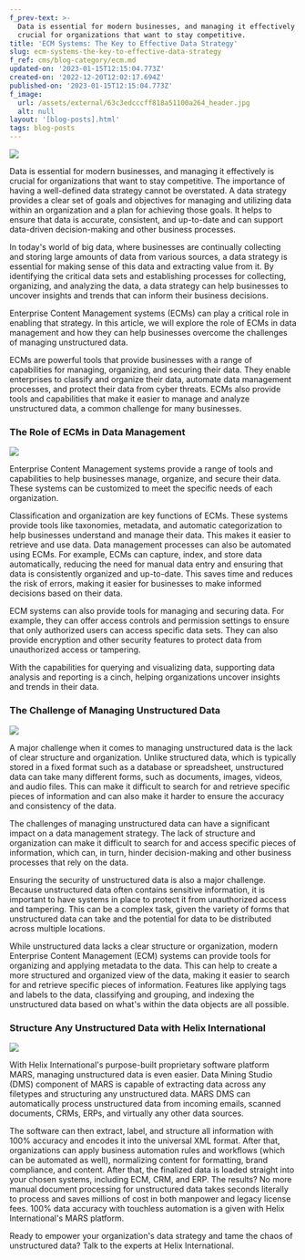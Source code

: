 ```yaml
---
f_prev-text: >-
  Data is essential for modern businesses, and managing it effectively is
  crucial for organizations that want to stay competitive.
title: 'ECM Systems: The Key to Effective Data Strategy'
slug: ecm-systems-the-key-to-effective-data-strategy
f_ref: cms/blog-category/ecm.md
updated-on: '2023-01-15T12:15:04.773Z'
created-on: '2022-12-20T12:02:17.694Z'
published-on: '2023-01-15T12:15:04.773Z'
f_image:
  url: /assets/external/63c3edcccff818a51100a264_header.jpg
  alt: null
layout: '[blog-posts].html'
tags: blog-posts
---
```


![](/assets/external/63c3edcccff818a51100a264_header.jpg)

Data is essential for modern businesses, and managing it effectively is crucial for organizations that want to stay competitive. The importance of having a well-defined data strategy cannot be overstated. A data strategy provides a clear set of goals and objectives for managing and utilizing data within an organization and a plan for achieving those goals. It helps to ensure that data is accurate, consistent, and up-to-date and can support data-driven decision-making and other business processes.

In today's world of big data, where businesses are continually collecting and storing large amounts of data from various sources, a data strategy is essential for making sense of this data and extracting value from it. By identifying the critical data sets and establishing processes for collecting, organizing, and analyzing the data, a data strategy can help businesses to uncover insights and trends that can inform their business decisions.

Enterprise Content Management systems (ECMs) can play a critical role in enabling that strategy. In this article, we will explore the role of ECMs in data management and how they can help businesses overcome the challenges of managing unstructured data.

ECMs are powerful tools that provide businesses with a range of capabilities for managing, organizing, and securing their data. They enable enterprises to classify and organize their data, automate data management processes, and protect their data from cyber threats. ECMs also provide tools and capabilities that make it easier to manage and analyze unstructured data, a common challenge for many businesses.

### The Role of ECMs in Data Management

![](/assets/external/63c3ee220a00606a6ed81585_in-01.jpg)

Enterprise Content Management systems provide a range of tools and capabilities to help businesses manage, organize, and secure their data. These systems can be customized to meet the specific needs of each organization.

Classification and organization are key functions of ECMs. These systems provide tools like taxonomies, metadata, and automatic categorization to help businesses understand and manage their data. This makes it easier to retrieve and use data. Data management processes can also be automated using ECMs. For example, ECMs can capture, index, and store data automatically, reducing the need for manual data entry and ensuring that data is consistently organized and up-to-date. This saves time and reduces the risk of errors, making it easier for businesses to make informed decisions based on their data.

ECM systems can also provide tools for managing and securing data. For example, they can offer access controls and permission settings to ensure that only authorized users can access specific data sets. They can also provide encryption and other security features to protect data from unauthorized access or tampering.

With the capabilities for querying and visualizing data, supporting data analysis and reporting is a cinch, helping organizations uncover insights and trends in their data.

### The Challenge of Managing Unstructured Data

![](/assets/external/63c3ee2dd3e27eecbda01f6a_in-02.jpg)

A major challenge when it comes to managing unstructured data is the lack of clear structure and organization. Unlike structured data, which is typically stored in a fixed format such as a database or spreadsheet, unstructured data can take many different forms, such as documents, images, videos, and audio files. This can make it difficult to search for and retrieve specific pieces of information and can also make it harder to ensure the accuracy and consistency of the data.

The challenges of managing unstructured data can have a significant impact on a data management strategy. The lack of structure and organization can make it difficult to search for and access specific pieces of information, which can, in turn, hinder decision-making and other business processes that rely on the data.

Ensuring the security of unstructured data is also a major challenge. Because unstructured data often contains sensitive information, it is important to have systems in place to protect it from unauthorized access and tampering. This can be a complex task, given the variety of forms that unstructured data can take and the potential for data to be distributed across multiple locations.

While unstructured data lacks a clear structure or organization, modern Enterprise Content Management (ECM) systems can provide tools for organizing and applying metadata to the data. This can help to create a more structured and organized view of the data, making it easier to search for and retrieve specific pieces of information. Features like applying tags and labels to the data, classifying and grouping, and indexing the unstructured data based on what's within the data objects are all possible.

### Structure Any Unstructured Data with Helix International

![](/assets/external/63c3ee3ec27e227cbc234da7_in-03.jpg)

With Helix International's purpose-built proprietary software platform MARS, managing unstructured data is even easier. Data Mining Studio (DMS) component of MARS is capable of extracting data across any filetypes and structuring any unstructured data. MARS DMS can automatically process unstructured data from incoming emails, scanned documents, CRMs, ERPs, and virtually any other data sources.

The software can then extract, label, and structure all information with 100% accuracy and encodes it into the universal XML format. After that, organizations can apply business automation rules and workflows (which can be automated as well), normalizing content for formatting, brand compliance, and content. After that, the finalized data is loaded straight into your chosen systems, including ECM, CRM, and ERP. The results? No more manual document processing for unstructured data takes seconds literally to process and saves millions of cost in both manpower and legacy license fees. 100% data accuracy with touchless automation is a given with Helix International's MARS platform.

Ready to empower your organization's data strategy and tame the chaos of unstructured data? Talk to the experts at Helix International.

‍
